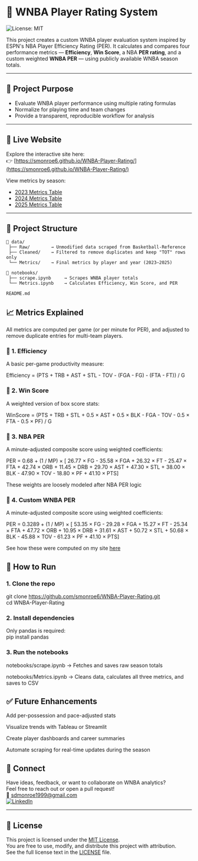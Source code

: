 # 🏀 WNBA Player Rating System

![License: MIT](https://img.shields.io/badge/License-MIT-yellow.svg)

This project creates a custom WNBA player evaluation system inspired by ESPN's NBA Player Efficiency Rating (PER). It calculates and compares four performance metrics — **Efficiency**, **Win Score**, a NBA **PER rating**, and a custom weighted **WNBA PER** — using publicly available WNBA season totals.

---

## 📌 Project Purpose

- Evaluate WNBA player performance using multiple rating formulas
- Normalize for playing time and team changes
- Provide a transparent, reproducible workflow for analysis

---

## 🚀 Live Website

Explore the interactive site here:  
👉 [https://smonroe6.github.io/WNBA-Player-Rating/](https://smonroe6.github.io/WNBA-Player-Rating/)

View metrics by season:

- [2023 Metrics Table](https://smonroe6.github.io/WNBA-Player-Rating/visuals/League/2023Metrics.html)
- [2024 Metrics Table](https://smonroe6.github.io/WNBA-Player-Rating/visuals/League/2024Metrics.html)
- [2025 Metrics Table](https://smonroe6.github.io/WNBA-Player-Rating/visuals/League/2025Metrics.html)

---

## 📂 Project Structure

```
📁 data/
 ├── Raw/        → Unmodified data scraped from Basketball-Reference
 ├── Cleaned/    → Filtered to remove duplicates and keep "TOT" rows only
 └── Metrics/    → Final metrics by player and year (2023–2025)

📁 notebooks/
 ├── scrape.ipynb     → Scrapes WNBA player totals
 └── Metrics.ipynb    → Calculates Efficiency, Win Score, and PER

README.md
```

## 📈 Metrics Explained

All metrics are computed per game (or per minute for PER), and adjusted to remove duplicate entries for multi-team players.

### 🔹 1. Efficiency

A basic per-game productivity measure:

Efficiency = (PTS + TRB + AST + STL - TOV - (FGA - FG) - (FTA - FT)) / G

### 🔹 2. Win Score

A weighted version of box score stats:

WinScore = (PTS + TRB + STL + 0.5 × AST + 0.5 × BLK - FGA - TOV - 0.5 × FTA - 0.5 × PF) / G

### 🔹 3. NBA PER

A minute-adjusted composite score using weighted coefficients:

PER = 0.68 + (1 / MP) × [ 26.77 × FG - 35.58 × FGA + 26.32 × FT - 25.47 × FTA + 42.74 × ORB + 11.45 × DRB + 29.70 × AST + 47.30 × STL + 38.00 × BLK - 47.90 × TOV - 18.80 × PF + 41.10 × PTS]

These weights are loosely modeled after NBA PER logic

### 🔹 4. Custom WNBA PER

A minute-adjusted composite score using weighted coefficients:

PER = 0.3289 + (1 / MP) × [ 53.35 × FG - 29.28 × FGA + 15.27 × FT - 25.34 × FTA + 47.72 × ORB + 10.95 × DRB + 31.61 × AST + 50.72 × STL + 50.68 × BLK - 45.88 × TOV - 61.23 × PF + 41.10 × PTS]

See how these were computed on my site [here](https://smonroe6.github.io/WNBA-Player-Rating/R/NBAVsWNBA.html)

## 🚀 How to Run

### 1. Clone the repo

git clone https://github.com/smonroe6/WNBA-Player-Rating.git  
cd WNBA-Player-Rating

### 2. Install dependencies

Only pandas is required:  
pip install pandas

### 3. Run the notebooks

notebooks/scrape.ipynb → Fetches and saves raw season totals

notebooks/Metrics.ipynb → Cleans data, calculates all three metrics, and saves to CSV

## ✅ Future Enhancements

Add per-possession and pace-adjusted stats

Visualize trends with Tableau or Streamlit

Create player dashboards and career summaries

Automate scraping for real-time updates during the season

## 🤝 Connect

Have ideas, feedback, or want to collaborate on WNBA analytics?  
Feel free to reach out or open a pull request!  
📧 [sdmonroe1999@gmail.com](mailto:sdmonroe1999@gmail.com)  
[![LinkedIn](https://img.shields.io/badge/LinkedIn-blue?logo=linkedin&logoColor=white)](https://www.linkedin.com/in/stephenmonroe)

---

## 📜 License

This project is licensed under the [MIT License](LICENSE).  
You are free to use, modify, and distribute this project with attribution.  
See the full license text in the [LICENSE](LICENSE) file.
